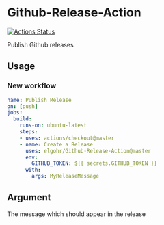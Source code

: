 # Github-Release-Action
[![Actions Status](https://github.com/elgohr/Github-Release-Action/workflows/Test/badge.svg)](https://github.com/elgohr/Github-Release-Action/actions)

Publish Github releases

## Usage

### New workflow
```yaml
name: Publish Release
on: [push]
jobs:
  build:
    runs-on: ubuntu-latest
    steps:
    - uses: actions/checkout@master
    - name: Create a Release
      uses: elgohr/Github-Release-Action@master
      env:
        GITHUB_TOKEN: ${{ secrets.GITHUB_TOKEN }}
      with:
        args: MyReleaseMessage

```

## Argument

The message which should appear in the release
